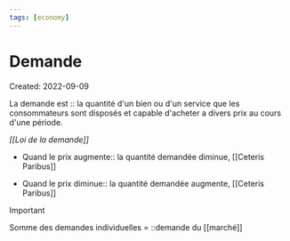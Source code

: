 ```yaml
---
tags: [economy] 
---
```


# Demande

Created: 2022-09-09

La demande est :: la quantité d'un bien ou d'un service que les consommateurs sont disposés et capable d'acheter a divers prix au cours d'une période.
<!--SR:!2023-04-17,40,290-->


*[[Loi de la demande]]*
- Quand le prix augmente:: la quantité demandée diminue, [[Ceteris Paribus]]
<!--SR:!2023-03-14,17,290-->

- Quand le prix diminue:: la quantité demandée augmente, [[Ceteris Paribus]]
<!--SR:!2023-04-27,50,294-->


> [!important]
> Somme des demandes individuelles = ::demande du [[marché]]
<!--SR:!2023-04-19,42,296-->

